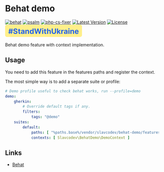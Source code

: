 # Behat demo

[![behat][ico-behat-status]][link-github]
[![psalm][ico-psalm-status]][link-github]
[![php-cs-fixer][ico-php-cs-fixer-status]][link-github]
[![Latest Version][ico-version]][link-github]
[![License][ico-license]][link-license]
[![License][ico-stand-with-ukraine]][link-stand-with-ukraine]

[ico-behat-status]: https://github.com/slavcodev/behat-demo/workflows/behat/badge.svg
[ico-psalm-status]: https://github.com/slavcodev/behat-demo/workflows/psalm/badge.svg
[ico-php-cs-fixer-status]: https://github.com/slavcodev/behat-demo/workflows/php-cs-fixer/badge.svg
[ico-version]: https://img.shields.io/github/tag/slavcodev/behat-demo.svg?label=latest
[ico-license]: https://img.shields.io/badge/License-MIT-blue.svg
[ico-stand-with-ukraine]: https://raw.githubusercontent.com/vshymanskyy/StandWithUkraine/main/badges/StandWithUkraine.svg

[link-github]: https://github.com/slavcodev/behat-demo
[link-license]: LICENSE
[link-contributing]: .github/CONTRIBUTING.md
[link-stand-with-ukraine]: https://github.com/vshymanskyy/StandWithUkraine/blob/main/docs/README.md

Behat demo feature with context implementation.

## Usage

You need to add this feature in the features paths and register the context.

The most simple way is to add a separate suite or profile:

```yaml
# Demo profile useful to check behat works, run --profile=demo
demo:
    gherkin:
        # Override default tags if any.
        filters:
            tags: "@demo"
    suites:
        default:
            paths: [ "%paths.base%/vendor/slavcodev/behat-demo/features" ]
            contexts: [ Slavcodev\BehatDemo\DemoContext ]
```

## Links

- [Behat](https://docs.behat.org/en/latest/)
